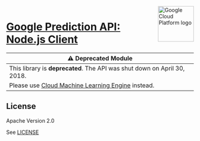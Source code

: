 <img src="https://avatars2.githubusercontent.com/u/2810941?v=3&s=96" alt="Google Cloud Platform logo" title="Google Cloud Platform" align="right" height="96" width="96"/>

# [Google Prediction API: Node.js Client](https://github.com/googleapis/nodejs-prediction)

| :warning: Deprecated Module |
| --- |
| This library is **deprecated**. The API was shut down on April 30, 2018. 
| Please use [Cloud Machine Learning Engine](https://cloud.google.com/ml-engine) instead.

## License

Apache Version 2.0

See [LICENSE](https://github.com/googleapis/nodejs-prediction/blob/master/LICENSE)

